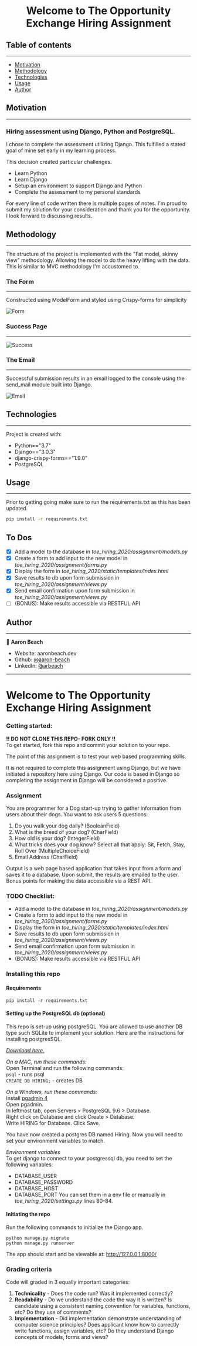 <h1 align="center">Welcome to The Opportunity Exchange Hiring Assignment</h1>

## Table of contents
---
* [Motivation](#motivation)
* [Methodology](#methodology)
* [Technologies](#technologies)
* [Usage](#Usage)
* [Author](#author)



## Motivation
---
### Hiring assessment using Django, Python and PostgreSQL. 

I chose to complete the assessment utilizing Django. This fulfilled a stated goal of mine set early in my learning process.

This decision created particular challenges. 
- Learn Python
- Learn Django
- Setup an environment to support Django and Python
- Complete the assessment to my personal standards

For every line of code written there is multiple pages of notes. I'm proud to submit my solution for your consideration and thank you for the opportunity. I look forward to discussing results. 

## Methodology
---
The structure of the project is implemented with the "Fat model, skinny view" methodology. Allowing the model to do the heavy lifting with the data. This is similar to MVC methodology I'm accustomed to. 

### The Form
---
Constructed using ModelForm and styled using Crispy-forms for simplicity

![Form](https://github.com/aaron-beach/TOE_assessment/blob/master/images/Form.png)

### Success Page
---
![Success](https://github.com/aaron-beach/TOE_assessment/blob/master/images/Success_message.png)

### The Email
---
Successful submission results in an email logged to the console using the send_mail module built into Django.

![Email](https://github.com/aaron-beach/TOE_assessment/blob/master/images/Email_results.png)

## Technologies
---
Project is created with:

- Python=="3.7"
- Django=="3.0.3"
- django-crispy-forms=="1.9.0"
- PostgreSQL

## Usage
---

Prior to getting going make sure to run the requirements.txt as this has been updated.
```sh
pip install -r requirements.txt
```
## To Dos

- [x] Add a model to the database in _toe_hiring_2020/assignment/models.py_
- [x] Create a form to add input to the new model in _toe_hiring_2020/assignment/forms.py_
- [x] Display the form in _toe_hiring_2020/static/templates/index.html_
- [x] Save results to db upon form submission in _toe_hiring_2020/assignment/views.py_
- [x] Send email confirmation upon form submission in _toe_hiring_2020/assignment/views.py_
- [ ] (BONUS): Make results accessible via RESTFUL API
## Author
---
👤 **Aaron Beach**

* Website: aaronbeach.dev
* Github: [@aaron-beach](https://github.com/aaron-beach)
* LinkedIn: [@arbeach](https://linkedin.com/in/arbeach)

---
# Welcome to The Opportunity Exchange Hiring Assignment

### Getting started:  
**!! DO NOT CLONE THIS REPO- FORK ONLY !!**  
To get started, fork this repo and commit your solution to your repo.

The point of this assignment is to test your web based programming skills.

It is not required to complete this assignment using Django, but we have initiated a repository here using Django. Our code is based in Django so completing the assignment in Django will be considered a positive.

### Assignment

You are programmer for a Dog start-up trying to gather information from users about their dogs. You want to ask users 5 questions:

1. Do you walk your dog daily?  (BooleanField)
2. What is the breed of your dog? (CharField)
3. How old is your dog? (IntegerField)
4. What tricks does your dog know? Select all that apply: Sit, Fetch, Stay, Roll Over (MultipleChoiceField)
5. Email Address (CharField)

Output is a web page based application that takes input from a form and saves it to a database. Upon submit, the results are emailed to the user. Bonus points for making the data accessible via a REST API.


### TODO Checklist:
* Add a model to the database in _toe_hiring_2020/assignment/models.py_
* Create a form to add input to the new model in _toe_hiring_2020/assignment/forms.py_
* Display the form in _toe_hiring_2020/static/templates/index.html_
* Save results to db upon form submission in _toe_hiring_2020/assignment/views.py_
* Send email confirmation upon form submission in _toe_hiring_2020/assignment/views.py_
* (BONUS): Make results accessible via RESTFUL API


### Installing this repo
#### **Requirements**  
`pip install -r requirements.txt`

#### **Setting up the PostgreSQL db (optional)**  
This repo is set-up using postgreSQL. You are allowed to use another DB type such SQLite to implement your solution. Here are the instructions for installing postgresSQL.  

[_Download here._](https://www.postgresql.org/)

_On a MAC, run these commands:_     
Open Terminal and run the following commands:  
`psql` - runs psql   
`CREATE DB HIRING;` - creates DB    

_On a Windows, run these commands:_     
Install [pgadmin 4](https://www.pgadmin.org/download/pgadmin-4-windows/)  
Open pgadmin.  
In leftmost tab, open Servers > PostgreSQL 9.6 > Database.  
Right click on Database and click Create > Database.  
Write HIRING for Database. Click Save.

You have now created a postgres DB named Hiring. Now you will need to set your environment variables to match.

_Environment variables_   
To get django to connect to your postgressql db, you need to set the following variables:
- DATABASE_USER
- DATABASE_PASSWORD
- DATABASE_HOST
- DATABASE_PORT
You can set them in a env file or manually in _toe_hiring_2020/settings.py_ lines 80-84.

#### **Initiating the repo**  
Run the following commands to initialize the Django app.

`python manage.py migrate`  
`python manage.py runserver`  

The app should start and be viewable at: http://127.0.0.1:8000/  

### Grading criteria  
Code will graded in 3 equally important categories:
1. **Technicality** - Does the code run? Was it implemented correctly?
2. **Readability** - Do we understand the code the way it is written? Is candidate using a consistent naming convention for variables, functions, etc? Do they use of comments?
3. **Implementation** - Did implementation demonstrate understanding of computer science principles? Does applicant know how to correctly write functions, assign variables, etc? Do they understand Django concepts of models, forms and views?